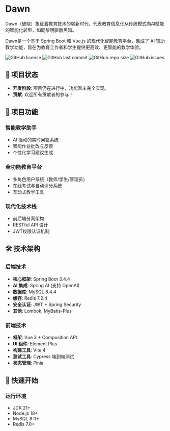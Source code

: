 # Dawn

Dawn（破晓）象征着教育技术的崭新时代，代表教育信息化从传统模式向AI赋能的智能化转型，如同黎明驱散黑暗。

Dawn是一个基于 Spring Boot 和 Vue.js 的现代化智能教育平台，集成了 AI 辅助教学功能，旨在为教育工作者和学生提供更高效、更智能的教学体验。

![GitHub license](https://img.shields.io/github/license/jetyu/dawn?style=flat-square)
![GitHub last commit](https://img.shields.io/github/last-commit/jetyu/dawn)
![GitHub repo size](https://img.shields.io/github/repo-size/jetyu/dawn)
![GitHub issues](https://img.shields.io/github/issues/jetyu/dawn)

## 🔄 项目状态
- **开发阶段**: 项目仍在进行中，功能暂未完全实现。
- **贡献**: 欢迎所有贡献者的参与！

## 🌟 项目功能

### 智能教学助手
- AI 驱动的实时问答系统
- 智能作业批改与反馈
- 个性化学习建议生成

### 全功能教育平台
- 多角色用户系统（教师/学生/管理员）
- 在线考试与自动评分系统
- 互动式教学工具

### 现代化技术栈
- 前后端分离架构
- RESTful API 设计
- JWT权限认证机制

## 🛠️ 技术架构

### 后端技术
- **核心框架**: Spring Boot 3.4.4
- **AI 集成**: Spring AI (支持 OpenAI)
- **数据库**: MySQL 8.4.4
- **缓存**: Redis 7.2.4
- **安全认证**: JWT + Spring Security
- **其他**: Lombok, MyBatis-Plus

### 前端技术
- **框架**: Vue 3 + Composition API
- **UI 组件**: Element Plus
- **构建工具**: Vite 4
- **测试工具**: Cypress 端到端测试
- **状态管理**: Pinia

## 🚀 快速开始

### 运行环境
- JDK 21+
- Node.js 18+
- MySQL 8.0+
- Redis 7.0+
